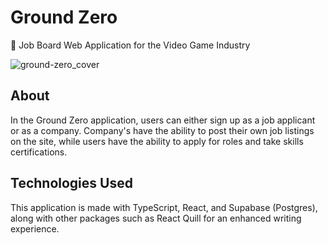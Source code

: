 # Ground Zero
💼 Job Board Web Application for the Video Game Industry

![ground-zero_cover](https://github.com/thomasjvu/groundzero/assets/49382745/7caa881e-f9eb-4424-b5d7-77c5eb20d495)

## About

In the Ground Zero application, users can either sign up as a job applicant or as a company. Company's have the ability to post their own job listings on the site, while users have the ability to apply for roles and take skills certifications.

## Technologies Used

This application is made with TypeScript, React, and Supabase (Postgres), along with other packages such as React Quill for an enhanced writing experience.
